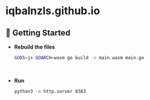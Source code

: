 # iqbalnzls.github.io

## 🚀 Getting Started


- **Rebuild the files**

    ```sh
    GOOS=js GOARCH=wasm go build -o main.wasm main.go
    ```
    <br>
- **Run**
    ```sh
    python3 -m http.server 8383  
    ```

